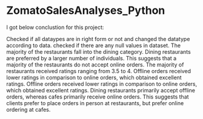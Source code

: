 # ZomatoSalesAnalyses_Python

I got below conclustion for this project:

Checked if all dataypes are in right form or not and changed the datatype according to data.
checked if there are any null values in dataset.
The majority of the restaurants fall into the dining category.
Dining restaurants are preferred by a larger number of individuals.
This suggests that a majority of the restaurants do not accept online orders.
The majority of restaurants received ratings ranging from 3.5 to 4.
Offline orders received lower ratings in comparison to online orders, which obtained excellent ratings.
Offline orders received lower ratings in comparison to online orders, which obtained excellent ratings.
Dining restaurants primarily accept offline orders, whereas cafes primarily receive online orders. This suggests that clients prefer to place orders in person at restaurants, but prefer online ordering at cafes.
